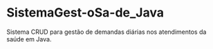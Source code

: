 # SistemaGest-oSa-de_Java
Sistema CRUD para gestão de demandas diárias nos atendimentos da saúde em Java.
